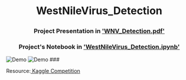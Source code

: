 # <p align="center">WestNileVirus_Detection</p>
### <p align="center">Project Presentation in ['WNV_Detection.pdf'](https://github.com/Erolino/WestNileVirus_Detection/blob/master/WNV_Detection.pdf)</p>
### <p align="center">Project's Notebook in ['WestNileVirus_Detection.ipynb'](https://github.com/Erolino/WestNileVirus_Detection/blob/master/WestNileVirus_Detection.ipynb)</p>
![Demo](https://user-images.githubusercontent.com/24357654/54289678-f845d500-457f-11e9-807c-4601f49ba3da.png)
![Demo](https://user-images.githubusercontent.com/24357654/54295477-765aa980-4589-11e9-97db-203b5a049596.png)
###<p>Resource:[ Kaggle Competition](https://www.kaggle.com/c/predict-west-nile-virus)</p>